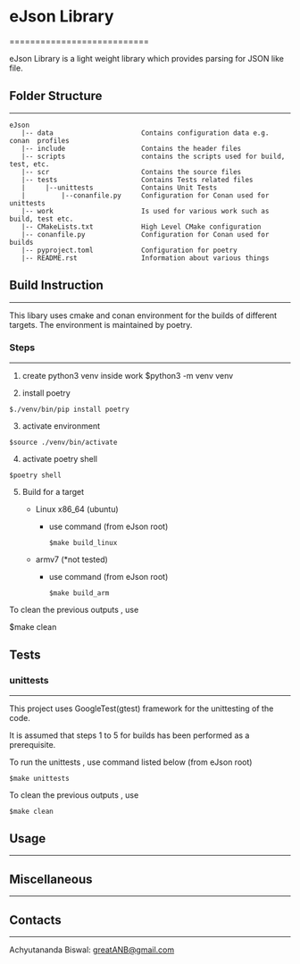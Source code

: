 # eJson Library
===========================


eJson Library is a light weight library which provides parsing for JSON 
like file.

## Folder Structure
------------

```
eJson
   |-- data                      Contains configuration data e.g. conan  profiles
   |-- include                   Contains the header files
   |-- scripts                   contains the scripts used for build, test, etc.
   |-- scr                       Contains the source files
   |-- tests                     Contains Tests related files
   |     |--unittests            Contains Unit Tests
   |         |--conanfile.py     Configuration for Conan used for unittests
   |-- work                      Is used for various work such as build, test etc.
   |-- CMakeLists.txt            High Level CMake configuration
   |-- conanfile.py              Configuration for Conan used for builds
   |-- pyproject.toml            Configuration for poetry 
   |-- README.rst                Information about various things
```

## Build Instruction
------------

This libary uses cmake and conan environment for the builds of different
targets. The environment is maintained by poetry.

### Steps
-----
1. create python3 venv inside work
$python3 -m venv venv

2. install poetry
```
$./venv/bin/pip install poetry
```

3. activate environment

``` $source ./venv/bin/activate ```

4. activate poetry shell

``` $poetry shell ```

5. Build for a target
   - Linux x86_64 (ubuntu)
      - use command (from eJson root)

        ``` $make build_linux ```

   - armv7 (*not tested)
      - use command (from eJson root)

         ``` $make build_arm ```

To clean the previous outputs , use 

$make clean

## Tests
### unittests
--------

This project uses GoogleTest(gtest) framework for the unittesting of the code.

It is assumed that steps 1 to 5 for builds has been performed as a prerequisite.

To run the unittests , use command listed below (from eJson root)

``` $make unittests ```

To clean the previous outputs , use 

``` $make clean ```

## Usage
-----



## Miscellaneous
-------


## Contacts
---------
Achyutananda Biswal: greatANB@gmail.com
